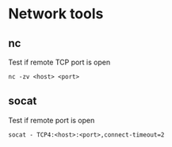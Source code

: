 # Network tools

## nc

Test if remote TCP port is open

    nc -zv <host> <port>

## socat

Test if remote port is open

    socat - TCP4:<host>:<port>,connect-timeout=2
